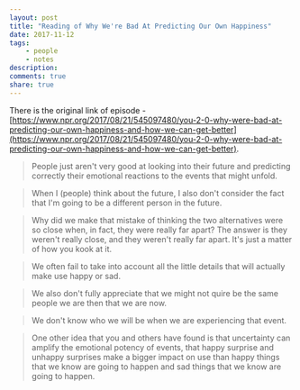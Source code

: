 ```yaml
---
layout: post
title: "Reading of Why We're Bad At Predicting Our Own Happiness"
date: 2017-11-12
tags: 
    - people
    - notes 
description:
comments: true
share: true
---
```


There is the original link of episode - [https://www.npr.org/2017/08/21/545097480/you-2-0-why-were-bad-at-predicting-our-own-happiness-and-how-we-can-get-better](https://www.npr.org/2017/08/21/545097480/you-2-0-why-were-bad-at-predicting-our-own-happiness-and-how-we-can-get-better).

> People just aren't very good at looking into their future and predicting correctly their emotional reactions to the events that might unfold.

> When I (people) think about the future, I also don't consider the fact that I'm going to be a different person in the future.

> Why did we make that mistake of thinking the two alternatives were so close when, in fact, they were really far apart? The answer is they weren't really close, and they weren't really far apart. It's just a matter of how you kook at it.

> We often fail to take into account all the little details that will actually make use happy or sad.

> We also don't fully appreciate that we might not quire be the same people we are then that we are now.

> We don't know who we will be when we are experiencing that event.

> One other idea that you and others have found is that uncertainty can amplify the emotional potency of events, that happy surprise and unhappy surprises make a bigger impact on use than happy things that we know are going to happen and sad things that we know are going to happen.

